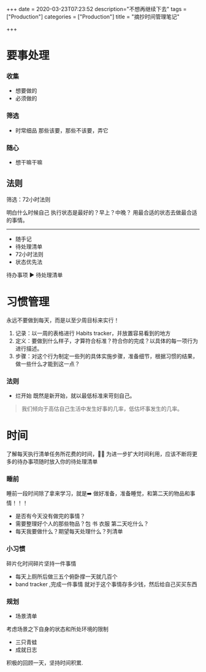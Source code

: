 +++
date = 2020-03-23T07:23:52
description="不想再继续下去"
tags = ["Production"]
categories = ["Production"]
title = "摘抄时间管理笔记"

+++

# 要事处理

### 收集

- 想要做的
- 必须做的

### 筛选

- 时常细品 那些该要，那些不该要，弄它

### 随心

- 想干嘛干嘛

## 法则

筛选：72小时法则

明白什么时候自己 执行状态是最好的？早上？中晚？ 用最合适的状态去做最合适的事情。

---

- 随手记
- 待处理清单
- 72小时法则
- 状态优先法

待办事项 :arrow_forward: 待处理清单

# 习惯管理

永远不要做到每天，而是以至少周目标来实行！

1. 记录：以一周的表格进行 Habits tracker，并放置容易看到的地方
2. 定义：要做到什么样子，才算符合标准？符合你的完成？以具体的每一项行为进行描述。
3. 步骤：对这个行为制定一些列的具体实施步骤，准备细节，根据习惯的结果，做一些什么才能到这一点？

### 法则

- 烂开始 既然是新开始，就以最低标准来苛刻自己。

> 我们倾向于高估自己生活中发生好事的几率，低估坏事发生的几率。

# 时间

了解每天执行清单任务所花费的时间，:man_in_tuxedo: 为进一步扩大时间利用，应该不断将更多的待办事项随时放入你的待处理清单

### 睡前

睡前一段时间除了拿来学习，就是:arrow_right: 做好准备，准备睡觉，和第二天的物品和事情！！！

- 是否有今天没有做完的事情？
- 需要整理好个人的那些物品？包 书 衣服 第二天吃什么？
- 每天我要做什么？期望每天处理什么？列清单

### 小习惯

碎片化时间碎片坚持一件事情

- 每天上厕所后做三五个俯卧撑一天就几百个
- band tracker ,完成一件事情 就对于这个事情存多少钱，然后给自己买买东西

### 规划

- 场景清单

考虑场景之下自身的状态和所处环境的限制

- 三只青蛙
- 成就日志

积极的回顾一天，坚持时间积累.

